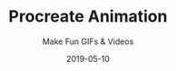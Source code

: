 ---
title: "Procreate Animation"
subtitle: "Make Fun GIFs & Videos"
desc: "Learn how to bring life and movement into your illustrations on your iPad using everyone’s favourite iPad app, Procreate."
external_url: https://ttkb.me/procreate-animation
date: "2019-05-10"
image: "img/procreate-animation-thumb.jpg"
background_color: "#009bfe"
categories: ['Animation']
tags: ['iPad', 'Procreate']
priority: 7
---